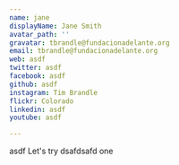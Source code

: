 ```yaml
---
name: jane
displayName: Jane Smith
avatar_path: ''
gravatar: tbrandle@fundacionadelante.org
email: tbrandle@fundacionadelante.org
web: asdf
twitter: asdf
facebook: asdf
github: asdf
instagram: Tim Brandle
flickr: Colorado
linkedin: asdf
youtube: asdf

---
```

<p>asdf Let's try dsafdsafd one</p>
